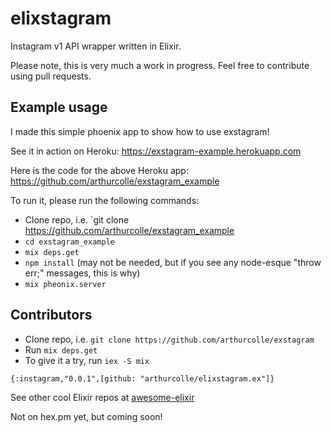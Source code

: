 
# elixstagram

Instagram v1 API wrapper written in Elixir.

Please note, this is very much a work in progress. 
Feel free to contribute using pull requests.

## Example usage

I made this simple phoenix app to show how to use exstagram!

See it in action on Heroku:
https://exstagram-example.herokuapp.com

Here is the code for the above Heroku app:
https://github.com/arthurcolle/exstagram_example

To run it, please run the following commands:
* Clone repo, i.e. `git clone https://github.com/arthurcolle/exstagram_example
* `cd exstagram_example`
* `mix deps.get`
* `npm install` (may not be needed, but if you see any node-esque "throw err;" messages, this is why)
* `mix pheonix.server`


## Contributors 

* Clone repo, i.e. `git clone https://github.com/arthurcolle/exstagram`
* Run `mix deps.get`
* To give it a try, run `iex -S mix`

```
{:instagram,"0.0.1",[github: "arthurcolle/elixstagram.ex"]}
```

See other cool Elixir repos at [awesome-elixir](https://github.com/h4cc/awesome-elixir)

Not on hex.pm yet, but coming soon!